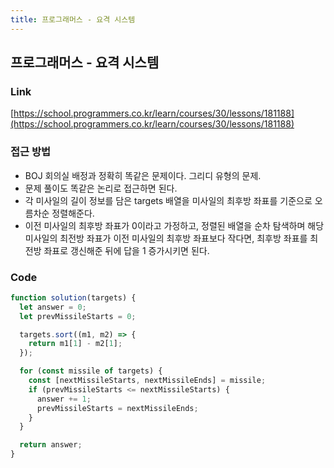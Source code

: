 ```yaml
---
title: 프로그래머스 - 요격 시스템
---
```


## 프로그래머스 - 요격 시스템

### Link

[https://school.programmers.co.kr/learn/courses/30/lessons/181188](https://school.programmers.co.kr/learn/courses/30/lessons/181188)

### 접근 방법

- BOJ 회의실 배정과 정확히 똑같은 문제이다. 그리디 유형의 문제.
- 문제 풀이도 똑같은 논리로 접근하면 된다.
- 각 미사일의 길이 정보를 담은 targets 배열을 미사일의 최후방 좌표를 기준으로 오름차순 정렬해준다.
- 이전 미사일의 최후방 좌표가 0이라고 가정하고, 정렬된 배열을 순차 탐색하며 해당 미사일의 최전방 좌표가 이전 미사일의 최후방 좌표보다 작다면, 최후방 좌표를 최전방 좌표로 갱신해준 뒤에 답을 1 증가시키면 된다.

### Code

```js
function solution(targets) {
  let answer = 0;
  let prevMissileStarts = 0;

  targets.sort((m1, m2) => {
    return m1[1] - m2[1];
  });

  for (const missile of targets) {
    const [nextMissileStarts, nextMissileEnds] = missile;
    if (prevMissileStarts <= nextMissileStarts) {
      answer += 1;
      prevMissileStarts = nextMissileEnds;
    }
  }

  return answer;
}
```
